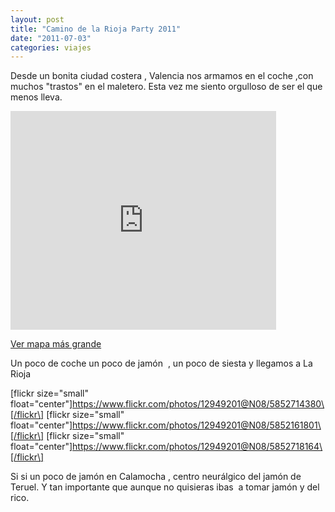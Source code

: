 ```yaml
---
layout: post
title: "Camino de la Rioja Party 2011"
date: "2011-07-03"
categories: viajes
---
```


Desde un bonita ciudad costera , Valencia nos armamos en el coche ,con muchos "trastos" en el maletero. Esta vez me siento orgulloso de ser el que menos lleva.

<iframe width="425" height="350" frameborder="0" scrolling="no" marginheight="0" marginwidth="0" src="https://maps.google.es/maps?f=d&amp;source=embed&amp;saddr=Valencia&amp;daddr=HAro+,+La+rioja&amp;hl=es&amp;geocode=FZ9EWgIdG0D6_ylT3JXQsEhgDTEy3khdIy6vZA%3BFTStiQIdp5HU_ykhrNZ5UYlPDTGAzMpzgvUEBA&amp;mra=ls&amp;sll=40.396764,-3.713379&amp;sspn=8.046134,19.753418&amp;ie=UTF8&amp;t=h&amp;z=7&amp;output=embed"></iframe>

  
[Ver mapa más grande](https://maps.google.es/maps?f=d&source=embed&saddr=Valencia&daddr=HAro+,+La+rioja&hl=es&geocode=FZ9EWgIdG0D6_ylT3JXQsEhgDTEy3khdIy6vZA%3BFTStiQIdp5HU_ykhrNZ5UYlPDTGAzMpzgvUEBA&mra=ls&sll=40.396764,-3.713379&sspn=8.046134,19.753418&ie=UTF8&t=h&z=7)

Un poco de coche un poco de jamón  , un poco de siesta y llegamos a La Rioja

\[flickr size="small" float="center"\]https://www.flickr.com/photos/12949201@N08/5852714380\[/flickr\] \[flickr size="small" float="center"\]https://www.flickr.com/photos/12949201@N08/5852161801\[/flickr\] \[flickr size="small" float="center"\]https://www.flickr.com/photos/12949201@N08/5852718164\[/flickr\]

Si si un poco de jamón en Calamocha , centro neurálgico del jamón de Teruel. Y tan importante que aunque no quisieras ibas  a tomar jamón y del rico.
